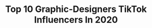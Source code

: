 ---
title: Top 10 Graphic-Designers TikTok Influencers In 2020
description: >-
  Find top graphic-designers TikTok influencers in 2020. Most popular hashtags: #may4th #momsoftiktok #beautyhaul #greenvspurple.
platform: TikTok
profiles:
  - username: "itskristy"
    fullname: >-
      kristy
    location: "United States"
    followers: 64011
    engagement: 2081
    commentsToLikes: 0.036656
    id: ck9glmtywp0r00j788d7ls62p
    verified: false
    hashtags: "#momsoftiktok, #tryit, #snackbreak, #millennial"
  - username: "themagecat"
    fullname: >-
      The Mage Cat
    location: "United States"
    followers: 47198
    engagement: 2576
    commentsToLikes: 0.038979
    id: ckai8v1hn5shg0i78p3tanl7v
    verified: false
    hashtags: "#mystical, #wallart, #bear, #alien"
  - username: "lucasklubbi"
    fullname: >-
      lucas klubb 🥶🤑
    location: "Australia"
    followers: 90659
    engagement: 1466
    commentsToLikes: 0.034635
    id: ck9sh3ma1rfbp0j78a4s89cf2
    verified: false
    hashtags: "#greenscreenvideo, #madisonbeer, #momsoftiktok, #everydayheroes"
  - username: "scottishgoddess007"
    fullname: >-
      Scottish goddess 
    location: "United States"
    followers: 26820
    engagement: 1249
    commentsToLikes: 0.051706
    id: ck9ej9km21n540j78pf4qlfdy
    verified: false
    hashtags: "#itmaybeyou, #100percent, #bebetter, #helpnothurt"
  - username: "annecastro.art"
    fullname: >-
      annecastro.art
    location: "United States"
    followers: 23989
    engagement: 1600
    commentsToLikes: 0.029383
    id: ckaik05fnh9h10i78qenpkqd5
    verified: false
    hashtags: "#acrylicpainting, #gold, #babyfilter, #animation"
  - username: "lastravencosplay"
    fullname: >-
      Beth
    location: "United States"
    followers: 6215
    engagement: 1479
    commentsToLikes: 0.035586
    id: ck8rt0o8m12ew0j78o47nvo0k
    verified: false
    hashtags: "#inktoberday6, #toothless, #slytherin, #engagement"
  - username: "katshotdesigns"
    fullname: >-
      Kat Gauding
    location: "United States"
    followers: 3717
    engagement: 960
    commentsToLikes: 0.065395
    id: ck81qu85sjwa30j785rqqpnvp
    verified: false
    hashtags: "#piday, #coronavirus, #puppycheck, #jamsession"
  - username: "mz207d_animations"
    fullname: >-
      MZ207D
    location: "United States"
    followers: 40759
    engagement: 1377
    commentsToLikes: 0.088211
    id: ck8sca4o5a4m70j78dvn0tn82
    verified: false
    hashtags: "#shitpost, #leavingmybody, #soapbop, #earthday"
  - username: "its_memageek"
    fullname: >-
      Mema
    location: "United States"
    followers: 16666
    engagement: 1182
    commentsToLikes: 0.033762
    id: cka0r8lkgg2790i788r8ilvy2
    verified: false
    hashtags: "#alwayslearning, #3dprinting, #anakinskywalker, #quarantaine"
  - username: "satwants_virdi"
    fullname: >-
      satwant singh
    location: "India"
    followers: 2222
    engagement: 1644
    commentsToLikes: 0.028613
    id: ck9gtx0szoomi0j78aor17g1f
    verified: false
    hashtags: "#viralvideo, #itscoronatime, #ludo, #police"
---